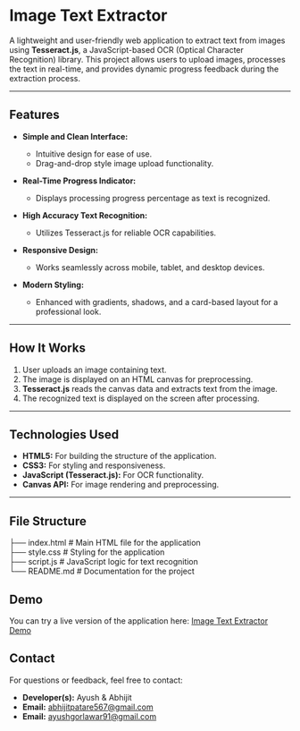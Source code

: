 # Image Text Extractor

A lightweight and user-friendly web application to extract text from images using **Tesseract.js**, a JavaScript-based OCR (Optical Character Recognition) library. This project allows users to upload images, processes the text in real-time, and provides dynamic progress feedback during the extraction process.

---

## **Features**
- **Simple and Clean Interface:** 
  - Intuitive design for ease of use.
  - Drag-and-drop style image upload functionality.

- **Real-Time Progress Indicator:** 
  - Displays processing progress percentage as text is recognized.

- **High Accuracy Text Recognition:** 
  - Utilizes Tesseract.js for reliable OCR capabilities.

- **Responsive Design:** 
  - Works seamlessly across mobile, tablet, and desktop devices.

- **Modern Styling:** 
  - Enhanced with gradients, shadows, and a card-based layout for a professional look.

---

## **How It Works**
1. User uploads an image containing text.
2. The image is displayed on an HTML canvas for preprocessing.
3. **Tesseract.js** reads the canvas data and extracts text from the image.
4. The recognized text is displayed on the screen after processing.

---

## **Technologies Used**
- **HTML5:** For building the structure of the application.
- **CSS3:** For styling and responsiveness.
- **JavaScript (Tesseract.js):** For OCR functionality.
- **Canvas API:** For image rendering and preprocessing.

---
## File Structure

├── index.html        # Main HTML file for the application <br>
├── style.css         # Styling for the application <br>
├── script.js         # JavaScript logic for text recognition<br>
└── README.md         # Documentation for the project<br>

## **Demo**
You can try a live version of the application here: [Image Text Extractor Demo](https://ayushgorlawar.github.io/Image-Text-Extractor---Watermark-Removal/)  

## **Contact**
For questions or feedback, feel free to contact:

- **Developer(s):** Ayush & Abhijit
- **Email:** abhijitpatare567@gmail.com
- **Email:** ayushgorlawar91@gmail.com




